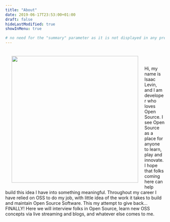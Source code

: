 ```yaml
---
title: "About"
date: 2019-06-17T23:53:00+01:00
draft: false
hideLastModified: true
showInMenu: true

# no need for the "summary" parameter as it is not displayed in any previews
---
```

<div style="float:left" >
<img src="/images/profileimage.jpg" width="400px" style="margin:20px" />
</div>

<br /><br /><br />
Hi, my name is Isaac Levin, and I am developer who loves Open Source. I see Open Source as a place for anyone to learn, play and innovate. I hope that folks coming here can help build this idea I have into something meaningful. Throughout my career I have relied on OSS to do my job, with little idea of the work it takes to build and maintain Open Source Software. This my attempt to give back... FINALLY! Here we will interview folks in Open Source, learn new OSS concepts via live streaming and blogs, and whatever else comes to me.
<br />
<br /><br /><br /><br /><br />
